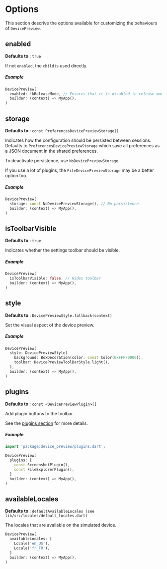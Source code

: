 # Options

 This section descrive the options available for customizing the behaviours of `DevicePreview`.

## **enabled**

**Defaults to :** `true`

If not `enabled`, the `child` is used directly.

##### Example

```dart
DevicePreview(
  enabled: !kReleaseMode, // Ensures that it is disabled in release mode
  builder: (context) => MyApp(),
)
```

## **storage** 

**Defaults to :** `const PreferencesDevicePreviewStorage()`

Indicates how the configuration should be persisted between sessions. Defaults to `PreferencesDevicePreviewStorage` which save all preferences as a JSON document in the shared preferences.

To deactivate persistence, use `NoDevicePreviewStorage`.

If you use a lot of plugins, the `FileDevicePreviewStorage` may be a better option too.

##### Example

```dart
DevicePreview(
  storage: const NoDevicePreviewStorage(), // No persistence
  builder: (context) => MyApp(),
)
```

## **isToolbarVisible**

**Defaults to :** `true`

Indicates whether the settings toolbar should be visible.

##### Example

```dart
DevicePreview(
  isToolbarVisible: false, // Hides toolbar
  builder: (context) => MyApp(),
)
```

## **style**

**Defaults to :** `DevicePreviewStyle.fallback(context)`

Set the visual aspect of the device preview.

##### Example

```dart
DevicePreview(
  style: DevicePreviewStyle(
    background: BoxDecoration(color: const Color(0xFFFF0000)),
    toolbar: DevicePreviewToolBarStyle.light(),
  ),
  builder: (context) => MyApp(),
)
```

## **plugins**

**Defaults to :** `const <DevicePreviewPlugin>[]`

Add plugin buttons to the toolbar.

See the [plugins section](/context/plugins/screenshots.) for more details.

##### Example

```dart
import 'package:device_preview/plugins.dart';

DevicePreview(
  plugins: [
    const ScreenshotPlugin(),
    const FileExplorerPlugin(),
  ]
  builder: (context) => MyApp(),
)
```

## **availableLocales**

**Defaults to :** `defaultAvailableLocales (see lib/src/locales/default_locales.dart)`

The locales that are available on the simulated device.

```dart
DevicePreview(
  availableLocales: [
    Locale('en_US'),
    Locale('fr_FR'),
  ]
  builder: (context) => MyApp(),
)
```